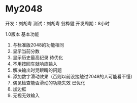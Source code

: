 # My2048
开发：刘胡粤
测试：刘胡粤 翁桦健
开发周期：8小时

1.0版本 
基本功能
1.	与标准版2048的功能相同
2.	显示当前分数
3.	显示历史最高纪录
待优化
1.	不用按回车就响应输入
2.	解决输出时晃眼睛的问题
3.	添加数字滑动效果（否则以前没接触过2048的人可能看不懂）
4.	偶见检查能否滑动的功能失效
已优化
1.	加边框
2.	无视无效输入
